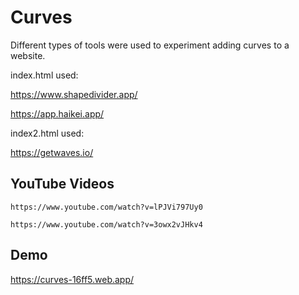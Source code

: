 # Curves

Different types of tools were used to experiment adding curves to a website. 


index.html used: 

https://www.shapedivider.app/

https://app.haikei.app/

index2.html used:

https://getwaves.io/



## YouTube Videos
    https://www.youtube.com/watch?v=lPJVi797Uy0

    https://www.youtube.com/watch?v=3owx2vJHkv4


## Demo 

https://curves-16ff5.web.app/
 
